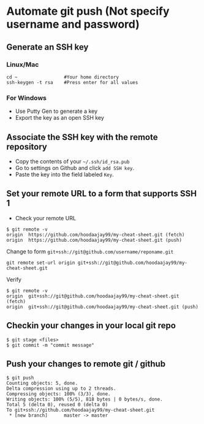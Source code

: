 # Automate git push (Not specify username and password)

## Generate an SSH key

### Linux/Mac

```
cd ~                 #Your home directory
ssh-keygen -t rsa    #Press enter for all values
```

### For Windows

- Use Putty Gen to generate a key
- Export the key as an open SSH key

## Associate the SSH key with the remote repository

- Copy the contents of your `~/.ssh/id_rsa.pub`
- Go to settings on Github and click `add SSH key`.
- Paste the key into the field labeled `Key`.

## Set your remote URL to a form that supports SSH 1

- Check your remote URL
```
$ git remote -v
origin	https://github.com/hoodaajay99/my-cheat-sheet.git (fetch)
origin	https://github.com/hoodaajay99/my-cheat-sheet.git (push)
```

Change to form `git+ssh://git@github.com/username/reponame.git`

```
git remote set-url origin git+ssh://git@github.com/hoodaajay99/my-cheat-sheet.git

```

Verify 

```
$ git remote -v
origin  git+ssh://git@github.com/hoodaajay99/my-cheat-sheet.git (fetch)
origin  git+ssh://git@github.com/hoodaajay99/my-cheat-sheet.git (push)
```

## Checkin your changes in your local git repo
```
$ git stage <files>
$ git commit -m "commit message"
```

## Push your changes to remote git / github

```
$ git push
Counting objects: 5, done.
Delta compression using up to 2 threads.
Compressing objects: 100% (3/3), done.
Writing objects: 100% (5/5), 818 bytes | 0 bytes/s, done.
Total 5 (delta 0), reused 0 (delta 0)
To git+ssh://github.com/hoodaajay99/my-cheat-sheet.git
 * [new branch]      master -> master
 ```



